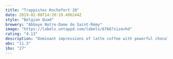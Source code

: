 ```yaml
---
title: "Trappistes Rochefort 10"
date: 2019-02-08T14:20:19.496244Z
style: "Belgian Quad"
brewery: "Abbaye Notre-Dame de Saint-Rémy"
image: "https://labels.untappd.com/labels/6766?size=hd"
rating: "4.13"
description: "Dominant impressions of latte coffee with powerful chocolate aromas in the nose. The alcohol esters are enveloped with hints of autumn wood, citrus zest (orange, lemon) and freshly baked biscuits. The initial taste is sweetly sinful. Beer and chocolate trapped into one single glass, a liquid milky draught with a backbone of bitter malt. The alcohol warms the throat and, in the finish, you will pick up traces of cloves, citrus, orange and mocha. The heaviest of the Rochefort beers, the 10 is a quadrupel style beer and can be recognized by its blue label."
abv: "11.3"
ibu: "27"
---
```

